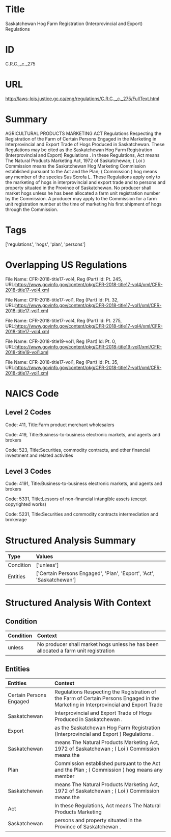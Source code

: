 # Title
Saskatchewan Hog Farm Registration (Interprovincial and Export) Regulations


# ID
C.R.C.,_c._275

# URL
http://laws-lois.justice.gc.ca/eng/regulations/C.R.C.,_c._275/FullText.html


# Summary
AGRICULTURAL PRODUCTS MARKETING ACT Regulations Respecting the Registration of the Farm of Certain Persons Engaged in the Marketing in Interprovincial and Export Trade of Hogs Produced in Saskatchewan.
These Regulations may be cited as the  Saskatchewan Hog Farm Registration (Interprovincial and Export) Regulations .
In these Regulations, Act  means  The Natural Products Marketing Act, 1972  of Saskatchewan; ( Loi ) Commission  means the Saskatchewan Hog Marketing Commission established pursuant to the Act and the Plan; ( Commission ) hog  means any member of the species  Sus Scrofa L.
These Regulations apply only to the marketing of hogs in interprovincial and export trade and to persons and property situated in the Province of Saskatchewan.
No producer shall market hogs unless he has been allocated a farm unit registration number by the Commission.
A producer may apply to the Commission for a farm unit registration number at the time of marketing his first shipment of hogs through the Commission.


# Tags
['regulations', 'hogs', 'plan', 'persons']


# Overlapping US Regulations
File Name: CFR-2018-title17-vol4, Reg (Part) Id: Pt. 245, URL:https://www.govinfo.gov/content/pkg/CFR-2018-title17-vol4/xml/CFR-2018-title17-vol4.xml

File Name: CFR-2018-title17-vol1, Reg (Part) Id: Pt. 32, URL:https://www.govinfo.gov/content/pkg/CFR-2018-title17-vol1/xml/CFR-2018-title17-vol1.xml

File Name: CFR-2018-title17-vol4, Reg (Part) Id: Pt. 275, URL:https://www.govinfo.gov/content/pkg/CFR-2018-title17-vol4/xml/CFR-2018-title17-vol4.xml

File Name: CFR-2018-title19-vol1, Reg (Part) Id: Pt. 0, URL:https://www.govinfo.gov/content/pkg/CFR-2018-title19-vol1/xml/CFR-2018-title19-vol1.xml

File Name: CFR-2018-title17-vol1, Reg (Part) Id: Pt. 35, URL:https://www.govinfo.gov/content/pkg/CFR-2018-title17-vol1/xml/CFR-2018-title17-vol1.xml




# NAICS Code
## Level 2 Codes
Code: 411, Title:Farm product merchant wholesalers

Code: 419, Title:Business-to-business electronic markets, and agents and brokers

Code: 523, Title:Securities, commodity contracts, and other financial investment and related activities




## Level 3 Codes
Code: 4191, Title:Business-to-business electronic markets, and agents and brokers

Code: 5331, Title:Lessors of non-financial intangible assets (except copyrighted works)

Code: 5231, Title:Securities and commodity contracts intermediation and brokerage







# Structured Analysis Summary
| Type      | Values                                                               |
|:----------|:---------------------------------------------------------------------|
| Condition | ['unless']                                                           |
| Entities  | ['Certain Persons Engaged', 'Plan', 'Export', 'Act', 'Saskatchewan'] |


# Structured Analysis With Context
 


## Condition
| Condition   | Context                                                                              |
|:------------|:-------------------------------------------------------------------------------------|
| unless      | No producer shall market hogs  unless he has been allocated a farm unit registration |


## Entities
| Entities                | Context                                                                                                                             |
|:------------------------|:------------------------------------------------------------------------------------------------------------------------------------|
| Certain Persons Engaged | Regulations Respecting the Registration of the Farm of Certain Persons Engaged in the Marketing in Interprovincial and Export Trade |
| Saskatchewan            | Interprovincial and Export Trade of Hogs Produced in Saskatchewan .                                                                 |
| Export                  | as the Saskatchewan Hog Farm Registration (Interprovincial and Export ) Regulations .                                               |
| Saskatchewan            | means The Natural Products Marketing Act, 1972 of Saskatchewan ; ( Loi ) Commission  means the                                      |
| Plan                    | Commission established pursuant to the Act and the Plan ; ( Commission ) hog means any member                                       |
| Saskatchewan            | means The Natural Products Marketing Act, 1972 of Saskatchewan ; ( Loi ) Commission  means the                                      |
| Act                     | In these Regulations,  Act   means  The Natural Products Marketing                                                                  |
| Saskatchewan            | persons and property situated in the Province of Saskatchewan .                                                                     |



